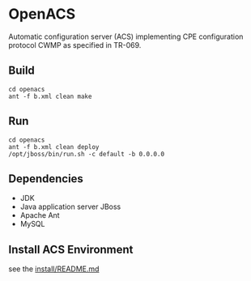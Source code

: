 OpenACS
=======

Automatic configuration server (ACS) implementing CPE configuration protocol CWMP as specified in TR-069.

## Build

    cd openacs
    ant -f b.xml clean make

## Run

    cd openacs
    ant -f b.xml clean deploy
    /opt/jboss/bin/run.sh -c default -b 0.0.0.0

## Dependencies

- JDK
- Java application server JBoss
- Apache Ant
- MySQL

## Install ACS Environment

see the [install/README.md](install/README.md)

